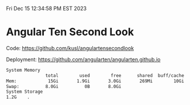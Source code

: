 Fri Dec 15 12:34:58 PM EST 2023

# Angular Ten Second Look

Code: https://github.com/kusl/angulartensecondlook

Deployment: https://github.com/angularten/angularten.github.io

```bash
System Memory
               total        used        free      shared  buff/cache   available
Mem:            15Gi       1.9Gi       3.0Gi       269Mi        10Gi        13Gi
Swap:          8.0Gi          0B       8.0Gi
System Storage
1.2G	.
```
